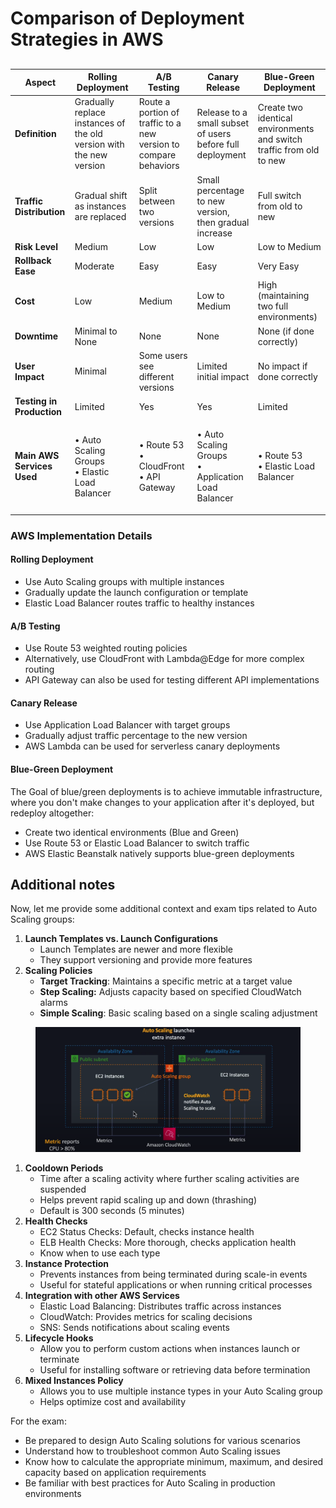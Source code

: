 # Comparison of Deployment Strategies in AWS

##

| Aspect                     | Rolling Deployment                                                  | A/B Testing                                                      | Canary Release                                              | Blue-Green Deployment                                                |
| -------------------------- | ------------------------------------------------------------------- | ---------------------------------------------------------------- | ----------------------------------------------------------- | -------------------------------------------------------------------- |
| **Definition**             | Gradually replace instances of the old version with the new version | Route a portion of traffic to a new version to compare behaviors | Release to a small subset of users before full deployment   | Create two identical environments and switch traffic from old to new |
| **Traffic Distribution**   | Gradual shift as instances are replaced                             | Split between two versions                                       | Small percentage to new version, then gradual increase      | Full switch from old to new                                          |
| **Risk Level**             | Medium                                                              | Low                                                              | Low                                                         | Low to Medium                                                        |
| **Rollback Ease**          | Moderate                                                            | Easy                                                             | Easy                                                        | Very Easy                                                            |
| **Cost**                   | Low                                                                 | Medium                                                           | Low to Medium                                               | High (maintaining two full environments)                             |
| **Downtime**               | Minimal to None                                                     | None                                                             | None                                                        | None (if done correctly)                                             |
| **User Impact**            | Minimal                                                             | Some users see different versions                                | Limited initial impact                                      | No impact if done correctly                                          |
| **Testing in Production**  | Limited                                                             | Yes                                                              | Yes                                                         | Limited                                                              |
| **Main AWS Services Used** | <p>• Auto Scaling Groups<br>• Elastic Load Balancer</p>             | <p>• Route 53<br>• CloudFront<br>• API Gateway</p>               | <p>• Auto Scaling Groups<br>• Application Load Balancer</p> | <p>• Route 53<br>• Elastic Load Balancer</p>                         |

### AWS Implementation Details

#### Rolling Deployment

* Use Auto Scaling groups with multiple instances
* Gradually update the launch configuration or template
* Elastic Load Balancer routes traffic to healthy instances

#### A/B Testing

* Use Route 53 weighted routing policies
* Alternatively, use CloudFront with Lambda@Edge for more complex routing
* API Gateway can also be used for testing different API implementations

#### Canary Release

* Use Application Load Balancer with target groups
* Gradually adjust traffic percentage to the new version
* AWS Lambda can be used for serverless canary deployments

#### Blue-Green Deployment

The Goal of blue/green deployments is to achieve immutable infrastructure, where you don't make changes to your application after it's deployed, but redeploy altogether:

* Create two identical environments (Blue and Green)
* Use Route 53 or Elastic Load Balancer to switch traffic
* AWS Elastic Beanstalk natively supports blue-green deployments

## Additional notes

Now, let me provide some additional context and exam tips related to Auto Scaling groups:

1. **Launch Templates vs. Launch Configurations**
   * Launch Templates are newer and more flexible
   * They support versioning and provide more features
2. **Scaling Policies**
   * **Target Tracking**: Maintains a specific metric at a target value
   * **Step Scaling:** Adjusts capacity based on specified CloudWatch alarms
   * **Simple Scaling**: Basic scaling based on a single scaling adjustment

<figure><img src="../../../.gitbook/assets/image (23) (1) (1).png" alt=""><figcaption></figcaption></figure>

1. **Cooldown Periods**
   * Time after a scaling activity where further scaling activities are suspended
   * Helps prevent rapid scaling up and down (thrashing)
   * Default is 300 seconds (5 minutes)
2. **Health Checks**
   * EC2 Status Checks: Default, checks instance health
   * ELB Health Checks: More thorough, checks application health
   * Know when to use each type
3. **Instance Protection**
   * Prevents instances from being terminated during scale-in events
   * Useful for stateful applications or when running critical processes
4. **Integration with other AWS Services**
   * Elastic Load Balancing: Distributes traffic across instances
   * CloudWatch: Provides metrics for scaling decisions
   * SNS: Sends notifications about scaling events
5. **Lifecycle Hooks**
   * Allow you to perform custom actions when instances launch or terminate
   * Useful for installing software or retrieving data before termination
6. **Mixed Instances Policy**
   * Allows you to use multiple instance types in your Auto Scaling group
   * Helps optimize cost and availability

For the exam:

* Be prepared to design Auto Scaling solutions for various scenarios
* Understand how to troubleshoot common Auto Scaling issues
* Know how to calculate the appropriate minimum, maximum, and desired capacity based on application requirements
* Be familiar with best practices for Auto Scaling in production environments
